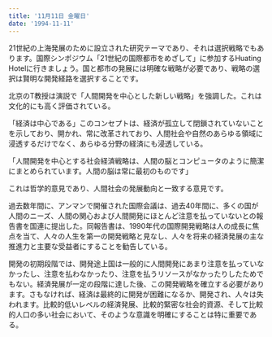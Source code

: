 ```yaml
---
title: '11月11日 金曜日'
date: '1994-11-11'
---
```


21世紀の上海発展のために設立された研究テーマであり、それは選択戦略でもあります。国際シンポジウム「21世紀の国際都市をめざして」に参加するHuating Hotelに行きましょう。国と都市の発展には明確な戦略が必要であり、戦略の選択は賢明な開発経路を選択することです。

北京のT教授は演説で「人間開発を中心とした新しい戦略」を強調した。これは文化的にも高く評価されている。

「経済は中心である」このコンセプトは、経済が孤立して閉鎖されていないことを示しており、開かれ、常に改革されており、人間社会や自然のあらゆる領域に浸透するだけでなく、あらゆる分野の経済にも浸透している。

「人間開発を中心とする社会経済戦略は、人間の脳とコンピュータのように簡潔にまとめられています。人間の脳は常に最初のものです」

これは哲学的意見であり、人間社会の発展動向と一致する意見です。

過去数年間に、アンマンで開催された国際会議は、過去40年間に、多くの国が人間のニーズ、人間の関心および人間開発にほとんど注意を払っていないとの報告書を国連に提出した。同報告書は、1990年代の国際開発戦略は人の成長に焦点を当て、人々の人生を第一の開発戦略と見なし、人々を将来の経済発展の主な推進力と主要な受益者にすることを勧告している。

開発の初期段階では、開発途上国は一般的に人間開発にあまり注意を払っていなかったし、注意を払わなかったり、注意を払うリソースがなかったりしたためでもない。経済発展が一定の段階に達した後、この開発戦略を確立する必要があります。さもなければ、経済は最終的に開発が困難になるか、開発され、人々は失われます。比較的低いレベルの経済発展、比較的緊密な社会的資源、そして比較的人口の多い社会において、そのような意識を明確にすることは特に重要である。

